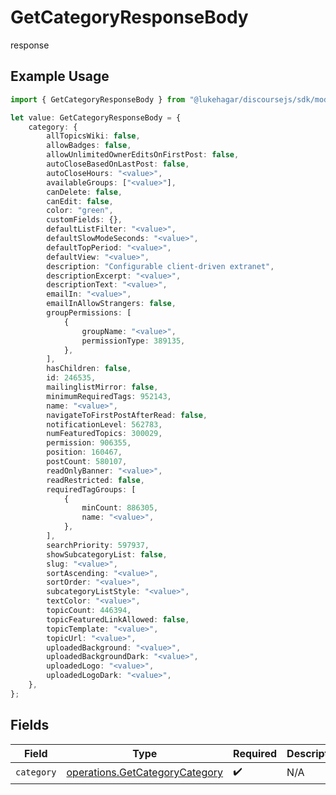 # GetCategoryResponseBody

response

## Example Usage

```typescript
import { GetCategoryResponseBody } from "@lukehagar/discoursejs/sdk/models/operations";

let value: GetCategoryResponseBody = {
    category: {
        allTopicsWiki: false,
        allowBadges: false,
        allowUnlimitedOwnerEditsOnFirstPost: false,
        autoCloseBasedOnLastPost: false,
        autoCloseHours: "<value>",
        availableGroups: ["<value>"],
        canDelete: false,
        canEdit: false,
        color: "green",
        customFields: {},
        defaultListFilter: "<value>",
        defaultSlowModeSeconds: "<value>",
        defaultTopPeriod: "<value>",
        defaultView: "<value>",
        description: "Configurable client-driven extranet",
        descriptionExcerpt: "<value>",
        descriptionText: "<value>",
        emailIn: "<value>",
        emailInAllowStrangers: false,
        groupPermissions: [
            {
                groupName: "<value>",
                permissionType: 389135,
            },
        ],
        hasChildren: false,
        id: 246535,
        mailinglistMirror: false,
        minimumRequiredTags: 952143,
        name: "<value>",
        navigateToFirstPostAfterRead: false,
        notificationLevel: 562783,
        numFeaturedTopics: 300029,
        permission: 906355,
        position: 160467,
        postCount: 580107,
        readOnlyBanner: "<value>",
        readRestricted: false,
        requiredTagGroups: [
            {
                minCount: 886305,
                name: "<value>",
            },
        ],
        searchPriority: 597937,
        showSubcategoryList: false,
        slug: "<value>",
        sortAscending: "<value>",
        sortOrder: "<value>",
        subcategoryListStyle: "<value>",
        textColor: "<value>",
        topicCount: 446394,
        topicFeaturedLinkAllowed: false,
        topicTemplate: "<value>",
        topicUrl: "<value>",
        uploadedBackground: "<value>",
        uploadedBackgroundDark: "<value>",
        uploadedLogo: "<value>",
        uploadedLogoDark: "<value>",
    },
};
```

## Fields

| Field                                                                                   | Type                                                                                    | Required                                                                                | Description                                                                             |
| --------------------------------------------------------------------------------------- | --------------------------------------------------------------------------------------- | --------------------------------------------------------------------------------------- | --------------------------------------------------------------------------------------- |
| `category`                                                                              | [operations.GetCategoryCategory](../../../sdk/models/operations/getcategorycategory.md) | :heavy_check_mark:                                                                      | N/A                                                                                     |